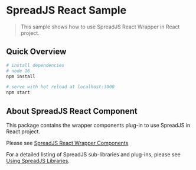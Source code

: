 # SpreadJS React Sample

>This sample shows how to use SpreadJS React Wrapper in React project.

## Quick Overview

``` bash
# install dependencies
# node 16
npm install

# serve with hot reload at localhost:3000
npm start
```

## About SpreadJS React Component

This package contains the wrapper components plug-in to use SpreadJS in React project.

Please see [SpreadJS React Wrapper Components](https://www.npmjs.com/package/@grapecity-software/spread-sheets-react)

For a detailed listing of SpreadJS sub-libraries and plug-ins, please see [Using SpreadJS Libraries](https://demo.grapecity.com.cn/spreadjs/help/docs/javascript_frameworks/UsingSpread.SheetswithReact).